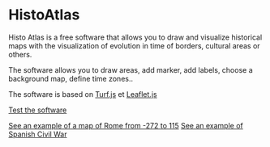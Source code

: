 # HistoAtlas

Histo Atlas is a free software that allows you to draw and visualize historical maps with the visualization of evolution in time of borders, cultural areas or others.

The software allows you to draw areas, add marker, add labels, choose a background map, define time zones..

The software is based on [Turf.js](https://turfjs.org/) et [Leaflet.js](https://leafletjs.com/)

[Test the software](https://www.histoatlas.org)

[See an example of a map of Rome from -272 to 115](http://www.histoatlas.org/histoAtlas.html?mapId=38&edit=false)
[See an example of Spanish Civil War](http://www.histoatlas.org/histoAtlas.html?mapId=37&edit=false)

